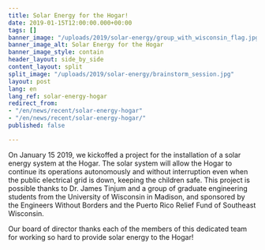 ```yaml
---
title: Solar Energy for the Hogar!
date: 2019-01-15T12:00:00.000+00:00
tags: []
banner_image: "/uploads/2019/solar-energy/group_with_wisconsin_flag.jpg"
banner_image_alt: Solar Energy for the Hogar
banner_image_style: contain
header_layout: side_by_side
content_layout: split
split_image: "/uploads/2019/solar-energy/brainstorm_session.jpg"
layout: post
lang: en
lang_ref: solar-energy-hogar
redirect_from:
- "/en/news/recent/solar-energy-hogar"
- "/en/news/recent/solar-energy-hogar/"
published: false

---
```

On January 15 2019, we kickoffed a project for the installation of a solar energy system at the Hogar. The solar system will allow the Hogar to continue its operations autonomously and without interruption even when the public electrical grid is down, keeping the children safe.  This project is possible thanks to Dr. James Tinjum and a group of graduate engineering students from the University of Wisconsin in Madison, and sponsored by the Engineers Without Borders and the Puerto Rico Relief Fund of Southeast Wisconsin.

Our board of director thanks each of the members of this dedicated team for working so hard to provide solar energy to the Hogar!